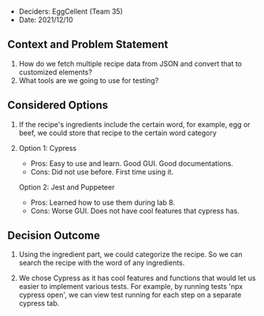 - Deciders: EggCellent (Team 35)
- Date: 2021/12/10

## Context and Problem Statement

1. How do we fetch multiple recipe data from JSON and convert that to customized elements?
2. What tools are we going to use for testing?

## Considered Options

1. If the recipe's ingredients include the certain word, for example, egg or beef, we could store that recipe to the certain word category
2. Option 1: Cypress
    - Pros: Easy to use and learn. Good GUI. Good documentations.
    - Cons: Did not use before. First time using it.
 
   Option 2: Jest and Puppeteer
    - Pros: Learned how to use them during lab 8.
    - Cons: Worse GUI. Does not have cool features that cypress has.

## Decision Outcome

1. Using the ingredient part, we could categorize the recipe. So we can search the recipe with the word of any ingredients.

3. We chose Cypress as it has cool features and functions that would let us easier to implement various tests. For example, by running tests 'npx cypress open', we can view test running for each step on a separate cypress tab. 
